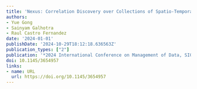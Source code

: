 ```yaml
---
title: 'Nexus: Correlation Discovery over Collections of Spatio-Temporal Tabular Data'
authors:
- Yue Gong
- Sainyam Galhotra
- Raul Castro Fernandez
date: '2024-01-01'
publishDate: '2024-10-29T18:12:18.636563Z'
publication_types: ["2"]
publication: '*2024 International Conference on Management of Data, SIGMOD/PODS 2024, Santiago AA, Chile, June 9-15, 2024*'
doi: 10.1145/3654957
links:
- name: URL
  url: https://doi.org/10.1145/3654957
---
```

